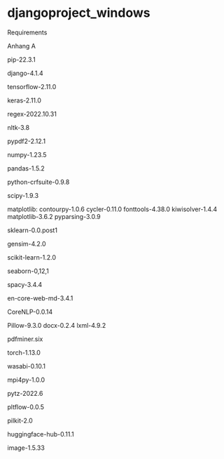 # djangoproject_windows

Requirements
 

Anhang A 

pip-22.3.1 

django-4.1.4 

tensorflow-2.11.0 

keras-2.11.0 

regex-2022.10.31 

nltk-3.8 

pypdf2-2.12.1 

numpy-1.23.5 

pandas-1.5.2 

python-crfsuite-0.9.8 

scipy-1.9.3 

matplotlib: contourpy-1.0.6 cycler-0.11.0 fonttools-4.38.0 kiwisolver-1.4.4 matplotlib-3.6.2 pyparsing-3.0.9 

sklearn-0.0.post1 

gensim-4.2.0 

scikit-learn-1.2.0 

seaborn-0,12,1 

spacy-3.4.4 

en-core-web-md-3.4.1 

CoreNLP-0.0.14 

Pillow-9.3.0 docx-0.2.4 lxml-4.9.2 

pdfminer.six 

torch-1.13.0 

wasabi-0.10.1 

mpi4py-1.0.0 

pytz-2022.6 

pltflow-0.0.5 

pilkit-2.0 

huggingface-hub-0.11.1 

image-1.5.33 
